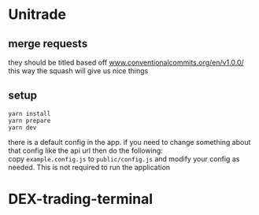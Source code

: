 # Unitrade

## merge requests

they should be titled based off www.conventionalcommits.org/en/v1.0.0/
this way the squash will give us nice things

## setup

`yarn install`\
`yarn prepare`\
`yarn dev`

there is a default config in the app. if you need to change something about that config like the api url then do the following:\
copy `example.config.js` to `public/config.js` and modify your config as needed. This is not required to run the application
# DEX-trading-terminal
